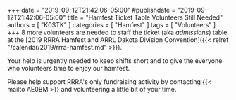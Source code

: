 +++
date = "2019-09-12T21:42:06-05:00"
#publishdate = "2019-09-12T21:42:06-05:00"
title = "Hamfest Ticket Table Volunteers Still Needed"
authors = [ "K0STK" ]
categories = [ "Hamfest" ]
tags = [ "Volunteers" ]
+++
8 more volunteers are needed to staff the ticket (aka *admissions*) table
at the [2019 RRRA Hamfest and ARRL Dakota Division Convention]({{< relref "/calendar/2019/rrra-hamfest.md" >}}).

Your help is urgently needed to keep shifts short and to give the
everyone who volunteers time to enjoy our hamfest.

Please help support RRRA's only fundraising activity by contacting 
{{< mailto AE0BM >}} and volunteering a little bit of your time.

<!--more-->

